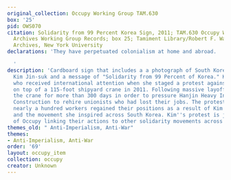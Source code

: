 ```yaml
---
original_collection: Occupy Working Group TAM.630
box: '25'
pid: OWS070
citation: Solidarity from 99 Percent Korea Sign, 2011; TAM.630 Occupy Wall Street
  Archives Working Group Records; box 25; Tamiment Library/Robert F. Wagner Labor
  Archives, New York University
declarations: 'They have perpetuated colonialism at home and abroad.

  '
description: 'Cardboard sign that includes a a photograph of South Korean labor activist
  Kim Jin-suk and a message of "Solidarity from 99 Percent of Korea." Kim was a welder
  who received international attention when she staged a protest against her employer
  on top of a 115-foot shipyard crane in 2011. Following massive layoffs, Kim occupied
  the crane for more than 300 days in order to pressure Hanjin Heavy Industries and
  Construction to rehire unionists who had lost their jobs. The protest worked and
  nearly a hundred workers regained their positions as a result of Kim''s protest
  and the movement she inspired across South Korea. Kim''s protest is just one example
  of Occupy linking their actions to other solidarity movements across the globe. '
themes_old: " Anti-Imperialism, Anti-War"
themes:
- Anti-Imperialism, Anti-War
order: '69'
layout: occupy_item
collection: occupy
creator: Unknown
---
```

